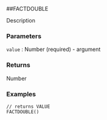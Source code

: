 ##FACTDOUBLE

Description

### Parameters
`value` : Number (required) - argument

### Returns
Number

### Examples
```
// returns VALUE
FACTDOUBLE()
```